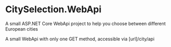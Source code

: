 # CitySelection.WebApi
A small ASP.NET Core WebApi project to help you choose between different European cities

A small WebApi with only one GET method, accessible via [url]/city/api

